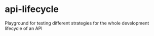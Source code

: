 # api-lifecycle
Playground for testing different strategies for the whole development lifecycle of an API
